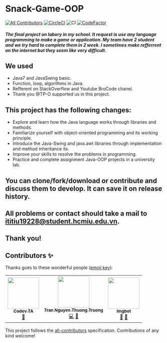# Snack-Game-OOP
<!-- ALL-CONTRIBUTORS-BADGE:START - Do not remove or modify this section -->
[![All Contributors](https://img.shields.io/badge/all_contributors-3-orange.svg?style=flat-square)](#contributors-)
[![CircleCI](https://circleci.com/gh/circleci/circleci-docs.svg?style=svg)](https://circleci.com/gh/circleci/circleci-docs)
![CI](https://github.com/thuongtruong1009/snake-game-oop/actions/workflows/ci.yml/badge.svg)
[![CodeFactor](https://www.codefactor.io/repository/github/thuongtruong1009/snake-game-oop/badge)](https://www.codefactor.io/repository/github/thuongtruong1009/snake-game-oop)
<!-- ALL-CONTRIBUTORS-BADGE:END -->


##### The final project on labory in my school. It request is use any language programming to make a game or application. My team have 2 student and we try hard to complete them in 2 week. I sometimes make refferrent on the internet but they seem like very difficult. 
## We used
+ Java7 and JavaSwing basic.
+ Function, loop, algorithms in Java.
+ Refferent on StackOverflow and Youtube BroCode chanel.
+ Thank you @TP-O supported us in this project.
## This project has the following changes:
+ Explore and learn how the Java language works through libraries and methods.
+ Familiarize yourself with object-oriented programming and its working principle.
+ Introduce the Java-Swing and java.awt libraries through implementation and method inheritance its.
+ Improve your skills to resolve the problems in programming.
+ Practice and complete assignment Java-OOP projects in a university lab.
## You can clone/fork/download or contribute and discuss them to develop. It can save it on release history.
## All problems or contact should take a mail to ititiu19228@student.hcmiu.edu.vn.
## Thank you!

## Contributors ✨

Thanks goes to these wonderful people ([emoji key](https://allcontributors.org/docs/en/emoji-key)):

<!-- ALL-CONTRIBUTORS-LIST:START - Do not remove or modify this section -->
<!-- prettier-ignore-start -->
<!-- markdownlint-disable -->
<table>
  <tr>
    <td align="center"><a href="https://github.com/font-end-pro"><img src="https://avatars.githubusercontent.com/u/88624053?v=4?s=100" width="100px;" alt=""/><br /><sub><b>Codev TA</b></sub></a><br /><a href="#ideas-font-end-pro" title="Ideas, Planning, & Feedback">🤔</a></td>
    <td align="center"><a href="https://thuongtruonginc.wixsite.com/portfolio"><img src="https://avatars.githubusercontent.com/u/71834167?v=4?s=100" width="100px;" alt=""/><br /><sub><b>Tran Nguyen Thuong Truong</b></sub></a><br /><a href="https://github.com/thuongtruong1009/Snake-Game-OOP/commits?author=thuongtruong1009" title="Code">💻</a> <a href="#ideas-thuongtruong1009" title="Ideas, Planning, & Feedback">🤔</a></td>
    <td align="center"><a href="https://imgbot.net"><img src="https://avatars.githubusercontent.com/u/31427850?v=4?s=100" width="100px;" alt=""/><br /><sub><b>Imgbot</b></sub></a><br /><a href="#data-ImgBotApp" title="Data">🔣</a> <a href="#tool-ImgBotApp" title="Tools">🔧</a></td>
  </tr>
</table>

<!-- markdownlint-restore -->
<!-- prettier-ignore-end -->

<!-- ALL-CONTRIBUTORS-LIST:END -->

This project follows the [all-contributors](https://github.com/all-contributors/all-contributors) specification. Contributions of any kind welcome!
